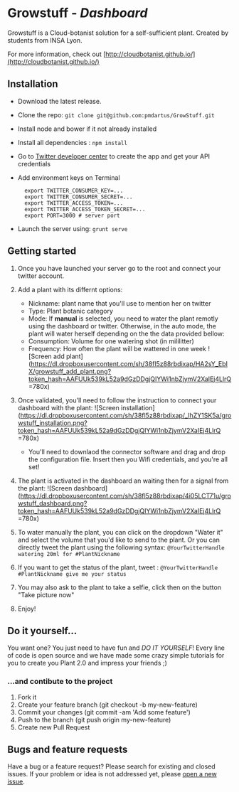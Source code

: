 # Growstuff - *Dashboard*
Growstuff is a Cloud-botanist solution for a self-sufficient plant. Created by students from INSA Lyon.

For more information, check out [http://cloudbotanist.github.io/](http://cloudbotanist.github.io/)


## Installation

* Download the latest release.
* Clone the repo: `git clone git@github.com:pmdartus/GrowStuff.git`
* Install node and bower if it not already installed
* Install all dependencies : `npm install`
* Go to [Twitter developer center](https://dev.twitter.com/) to create the app and get your API credentials
* Add environment keys on Terminal

		export TWITTER_CONSUMER_KEY=...
		export TWITTER_CONSUMER_SECRET=...
		export TWITTER_ACCESS_TOKEN=...
		export TWITTER_ACCESS_TOKEN_SECRET=...
		export PORT=3000 # server port

* Launch the server using: `grunt serve`


## Getting started
1. Once you have launched your server go to the root and connect your twitter account.


2. Add a plant with its differnt options:
	* Nickname: plant name that you'll use to mention her on twitter
	* Type: Plant botanic category
	* Mode: If **manual** is selected, you need to water the plant remotly using the dashboard or twitter. Otherwise, in the auto mode, the plant will water herself depending on the the data provided bellow:
	* Consumption: Volume for one watering shot (in mililitter)
	* Frequency: How often the plant will be wattered in one week
![Screen add plant](https://dl.dropboxusercontent.com/sh/38fl5z88rbdixap/HA2sY_EbIX/growstuff_add_plant.png?token_hash=AAFUUk539kL52a9dGzDDgjQIYWi1nbZjymV2XaIEj4LlrQ =780x)

3. Once validated, you'll need to follow the instruction to connect your dashboard with the plant:
![Screen installation](https://dl.dropboxusercontent.com/sh/38fl5z88rbdixap/_IhZY1SK5a/growstuff_installation.png?token_hash=AAFUUk539kL52a9dGzDDgjQIYWi1nbZjymV2XaIEj4LlrQ =780x)	
	* You'll need to downlaod the connector software and drag and drop the configuration file. Insert then you Wifi credentials, and you're all set!
	

4. The plant is activated in the dashboard an waiting then for a signal from the plant:
![Screen dashboard](https://dl.dropboxusercontent.com/sh/38fl5z88rbdixap/4i05LCT71u/growstuff_dashboard.png?token_hash=AAFUUk539kL52a9dGzDDgjQIYWi1nbZjymV2XaIEj4LlrQ =780x)


5. To water manually the plant, you can click on the dropdown "Water it" and select the volume that you'd like to send to the plant.
Or you can directly tweet the plant using the following syntax:
`@YourTwitterHandle watering 20ml for #PlantNickname`

6. If you want to get the status of the plant, tweet : `@YourTwitterHandle #PlantNickname give me your status`

7. You may also ask to the plant to take a selfie, click then on the button "Take picture now"

8. Enjoy!



## Do it yourself...
You want one? You just need to have fun and *DO IT YOURSELF*! Every line of code is open source and we have made some crazy simple tutorials for you to create you Plant 2.0 and impress your friends ;)

### ...and contibute to the project
1. Fork it
2. Create your feature branch (git checkout -b my-new-feature)
3. Commit your changes (git commit -am 'Add some feature')
4. Push to the branch (git push origin my-new-feature)
5. Create new Pull Request


## Bugs and feature requests
Have a bug or a feature request? Please search for existing and closed issues. If your problem or idea is not addressed yet, please [open a new issue](https://github.com/pmdartus/GrowStuff/issues/new).

